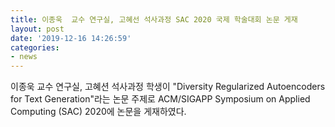 ```yaml
---
title: 이종욱  교수 연구실, 고혜선 석사과정 SAC 2020 국제 학술대회 논문 게재
layout: post
date: '2019-12-16 14:26:59'
categories:
- news
---
```


이종욱 교수 연구실, 고혜션 석사과정 학생이 "Diversity Regularized Autoencoders for Text Generation"라는 논문 주제로 ACM/SIGAPP Symposium on Applied Computing (SAC) 2020에 논문을 게재하였다.